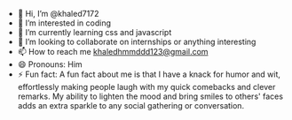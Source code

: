 - 👋 Hi, I’m @khaled7172
- 👀 I’m interested in coding
- 🌱 I’m currently learning css and javascript
- 💞️ I’m looking to collaborate on internships or anything interesting
- 📫 How to reach me khaledhmmddd123@gmail.com
- 😄 Pronouns: Him
- ⚡ Fun fact: A fun fact about me is that I have a knack for humor and wit, effortlessly making people laugh with my quick comebacks and clever remarks. My ability to lighten the mood and bring smiles to others' faces adds an extra sparkle to any social gathering or conversation.

<!---
khaled7172/khaled7172 is a ✨ special ✨ repository because its `README.md` (this file) appears on your GitHub profile.
You can click the Preview link to take a look at your changes.
--->
